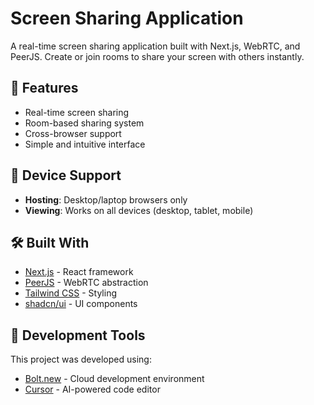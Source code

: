 # Screen Sharing Application

A real-time screen sharing application built with Next.js, WebRTC, and PeerJS. Create or join rooms to share your screen with others instantly.

## 🚀 Features

-   Real-time screen sharing
-   Room-based sharing system
-   Cross-browser support
-   Simple and intuitive interface

## 📱 Device Support

-   **Hosting**: Desktop/laptop browsers only
-   **Viewing**: Works on all devices (desktop, tablet, mobile)

## 🛠️ Built With

-   [Next.js](https://nextjs.org/) - React framework
-   [PeerJS](https://peerjs.com/) - WebRTC abstraction
-   [Tailwind CSS](https://tailwindcss.com/) - Styling
-   [shadcn/ui](https://ui.shadcn.com/) - UI components

## 🔧 Development Tools

This project was developed using:

-   [Bolt.new](https://bolt.new) - Cloud development environment
-   [Cursor](https://cursor.sh/) - AI-powered code editor
